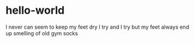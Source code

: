 # hello-world
I never can seem to keep my feet dry
I try and I try but my feet always end up smelling of old gym socks
